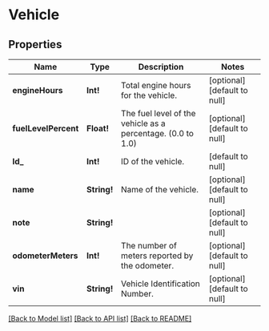 # Vehicle

## Properties
Name | Type | Description | Notes
------------ | ------------- | ------------- | -------------
**engineHours** | **Int!** | Total engine hours for the vehicle. | [optional] [default to null]
**fuelLevelPercent** | **Float!** | The fuel level of the vehicle as a percentage. (0.0 to 1.0) | [optional] [default to null]
**Id_** | **Int!** | ID of the vehicle. | [default to null]
**name** | **String!** | Name of the vehicle. | [optional] [default to null]
**note** | **String!** |  | [optional] [default to null]
**odometerMeters** | **Int!** | The number of meters reported by the odometer. | [optional] [default to null]
**vin** | **String!** | Vehicle Identification Number. | [optional] [default to null]

[[Back to Model list]](../README.md#documentation-for-models) [[Back to API list]](../README.md#documentation-for-api-endpoints) [[Back to README]](../README.md)



